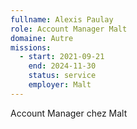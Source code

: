 ```yaml
---
fullname: Alexis Paulay
role: Account Manager Malt
domaine: Autre
missions:
  - start: 2021-09-21
    end: 2024-11-30
    status: service
    employer: Malt
---
```

Account Manager chez Malt